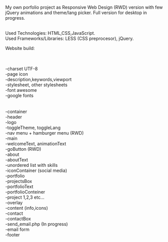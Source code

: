 My own porfolio project as Responsive Web Design (RWD) version with few jQuery animations and theme/lang picker. Full version for desktop in progress.<br/><br/>

Used Technologies: HTML,CSS,JavaScript.<br/>
Used Frameworks/Libraries: LESS (CSS preprocesor), jQuery.<br/>

Website build:<br/><br/>

<head><br />
-charset UTF-8<br />
-page icon<br />
-description,keywords,viewport<br />
-stylesheet, other stylesheets<br />
-font awesome<br />
-google fonts<br /><br />

<body><br />
-container<br />
  -header<br />
    -logo<br />
    -toggleTheme, toggleLang<br />
    -nav menu + hamburger menu (RWD)<br />
  -main<br />
    -welcomeText, animationText<br />
-goButton (RWD)<br />
-about<br />
  -aboutText<br />
  -unordered list with skills<br />
  -iconContainer (social media)<br />
-portfolio<br />
  -projectsBox<br />
  -portfolioText<br />
  -portfolioConteiner<br />
    -project 1,2,3 etc...<br />
      -overlay<br />
        -content (info,icons)<br />
-contact<br />
  -contactBox<br />
    -send_email.php (In progress)<br />
    -email form <br />
-footer<br />
<br />
